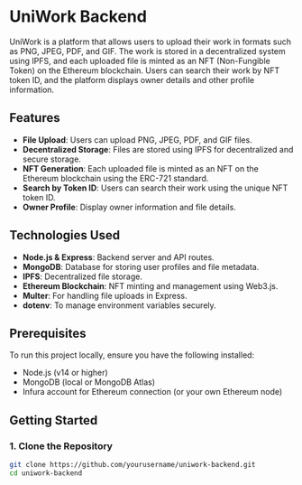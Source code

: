 # UniWork Backend

UniWork is a platform that allows users to upload their work in formats such as PNG, JPEG, PDF, and GIF. The work is stored in a decentralized system using IPFS, and each uploaded file is minted as an NFT (Non-Fungible Token) on the Ethereum blockchain. Users can search their work by NFT token ID, and the platform displays owner details and other profile information.

## Features

- **File Upload**: Users can upload PNG, JPEG, PDF, and GIF files.
- **Decentralized Storage**: Files are stored using IPFS for decentralized and secure storage.
- **NFT Generation**: Each uploaded file is minted as an NFT on the Ethereum blockchain using the ERC-721 standard.
- **Search by Token ID**: Users can search their work using the unique NFT token ID.
- **Owner Profile**: Display owner information and file details.

## Technologies Used

- **Node.js & Express**: Backend server and API routes.
- **MongoDB**: Database for storing user profiles and file metadata.
- **IPFS**: Decentralized file storage.
- **Ethereum Blockchain**: NFT minting and management using Web3.js.
- **Multer**: For handling file uploads in Express.
- **dotenv**: To manage environment variables securely.

## Prerequisites

To run this project locally, ensure you have the following installed:

- Node.js (v14 or higher)
- MongoDB (local or MongoDB Atlas)
- Infura account for Ethereum connection (or your own Ethereum node)

## Getting Started

### 1. Clone the Repository

```bash
git clone https://github.com/yourusername/uniwork-backend.git
cd uniwork-backend
